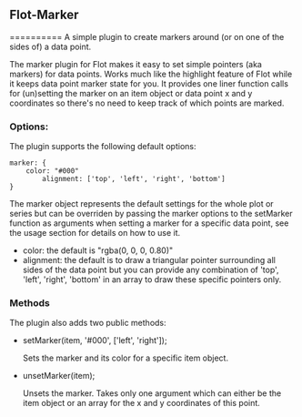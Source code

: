 ## Flot-Marker ##
==========
A simple plugin to create markers around (or on one of the sides of) a data point.

The marker plugin for Flot makes it easy to set simple pointers (aka markers) for 
data points. Works much like the highlight feature of Flot while it keeps data point 
marker state for you. It provides one liner function calls for (un)setting the marker 
on an item object or data point x and y coordinates so there's no need to keep track 
of which points are marked.

### Options: ###
The plugin supports the following default options:

	marker: {
		color: "#000"
        	alignment: ['top', 'left', 'right', 'bottom']
	}

The marker object represents the default settings for the whole plot or series but can be 
overriden by passing the marker options to the setMarker function as arguments when setting 
a marker for a specific data point, see the usage section for details on how to use it.

  - color: the default is "rgba(0, 0, 0, 0.80)"
  - alignment: the default is to draw a triangular pointer surrounding all sides of the
		data point but you can provide any combination of 'top', 'left', 'right',
		'bottom' in an array to draw these specific pointers only.

### Methods ###
The plugin also adds two public methods:

  - setMarker(item, '#000', ['left', 'right']);

    Sets the marker and its color for a specific item object.

  - unsetMarker(item);

    Unsets the marker. Takes only one argument which can either be the item object or an 
    array for the x and y coordinates of this point.
